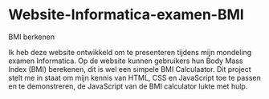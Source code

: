 # Website-Informatica-examen-BMI
BMI berkenen

Ik heb deze website ontwikkeld om te presenteren tijdens mijn mondeling examen Informatica. 
Op de website kunnen gebruikers hun Body Mass Index (BMI) berekenen, dit is wel een simpele BMI Calculaator. 
Dit project stelt me in staat om mijn kennis van HTML, CSS en JavaScript toe te passen en te demonstreren, de JavaScript van de BMI calculator lukte met hulp. 
